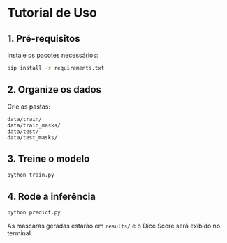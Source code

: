 # Tutorial de Uso

## 1. Pré-requisitos
Instale os pacotes necessários:
```bash
pip install -r requirements.txt
```

## 2. Organize os dados
Crie as pastas:
```
data/train/
data/train_masks/
data/test/
data/test_masks/
```

## 3. Treine o modelo
```bash
python train.py
```

## 4. Rode a inferência
```bash
python predict.py
```

As máscaras geradas estarão em `results/` e o Dice Score será exibido no terminal.

